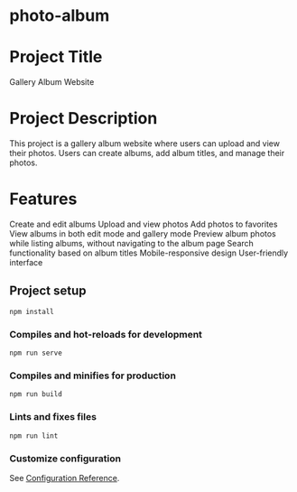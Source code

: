 # photo-album

# Project Title
Gallery Album Website

# Project Description
This project is a gallery album website where users can upload and view their photos. Users can create albums, add album titles, and manage their photos. 

# Features
Create and edit albums
Upload and view photos
Add photos to favorites
View albums in both edit mode and gallery mode
Preview album photos while listing albums, without navigating to the album page
Search functionality based on album titles
Mobile-responsive design
User-friendly interface

## Project setup

```
npm install
```

### Compiles and hot-reloads for development

```
npm run serve
```

### Compiles and minifies for production

```
npm run build
```

### Lints and fixes files

```
npm run lint
```

### Customize configuration

See [Configuration Reference](https://cli.vuejs.org/config/).

